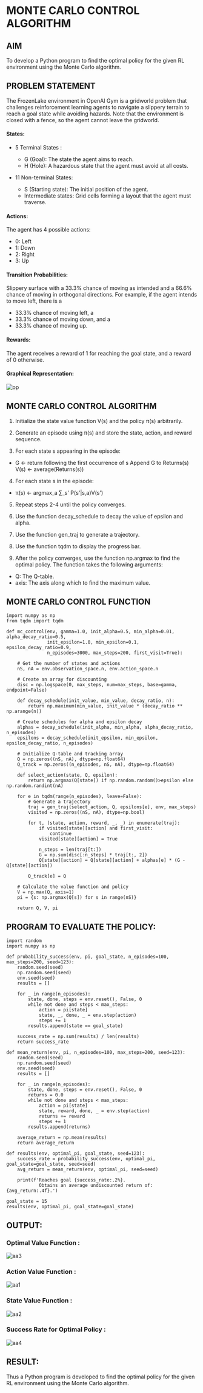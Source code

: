 # MONTE CARLO CONTROL ALGORITHM

## AIM
To develop a Python program to find the optimal policy for the given RL environment using the Monte Carlo algorithm.

## PROBLEM STATEMENT
The FrozenLake environment in OpenAI Gym is a gridworld problem that challenges reinforcement learning agents to navigate a slippery terrain to reach a goal state while avoiding hazards. Note that the environment is closed with a fence, so the agent cannot leave the gridworld.

#### States:

*  5 Terminal States :
     
    *  G (Goal): The state the agent aims to reach.
    *  H (Hole): A hazardous state that the agent must avoid at all costs.
* 11 Non-terminal States:
    *    S (Starting state): The initial position of the agent.
    *    Intermediate states: Grid cells forming a layout that the agent must traverse.

#### Actions:

The agent has 4 possible actions:

  *   0: Left
  *   1: Down
  *  2: Right
   *  3: Up

#### Transition Probabilities:

Slippery surface with a 33.3% chance of moving as intended and a 66.6% chance of moving in orthogonal directions. For example, if the agent intends to move left, there is a

*  33.3% chance of moving left, a
* 33.3% chance of moving down, and a
*   33.3% chance of moving up.

#### Rewards:

The agent receives a reward of 1 for reaching the goal state, and a reward of 0 otherwise.
#### Graphical Representation:
![op](./a1.png)
## MONTE CARLO CONTROL ALGORITHM


 1.    Initialize the state value function V(s) and the policy π(s) arbitrarily.

 2.   Generate an episode using π(s) and store the state, action, and reward sequence.

  3.  For each state s appearing in the episode:

*  G ← return following the first occurrence of s
    Append G to Returns(s)
    V(s) ← average(Returns(s))

  4.  For each state s in the episode:

  *  π(s) ← argmax_a ∑_s' P(s'|s,a)V(s')

  5.  Repeat steps 2-4 until the policy converges.

  6.  Use the function decay_schedule to decay the value of epsilon and alpha.

  7.  Use the function gen_traj to generate a trajectory.

  8.  Use the function tqdm to display the progress bar.

  9.  After the policy converges, use the function np.argmax to find the optimal policy. The function takes the following arguments:

  *  Q: The Q-table.
  *  axis: The axis along which to find the maximum value.


## MONTE CARLO CONTROL FUNCTION
```
import numpy as np
from tqdm import tqdm

def mc_control(env, gamma=1.0, init_alpha=0.5, min_alpha=0.01, alpha_decay_ratio=0.5,
               init_epsilon=1.0, min_epsilon=0.1, epsilon_decay_ratio=0.9,
               n_episodes=3000, max_steps=200, first_visit=True):

    # Get the number of states and actions
    nS, nA = env.observation_space.n, env.action_space.n

    # Create an array for discounting
    disc = np.logspace(0, max_steps, num=max_steps, base=gamma, endpoint=False)

    def decay_schedule(init_value, min_value, decay_ratio, n):
        return np.maximum(min_value, init_value * (decay_ratio ** np.arange(n))

    # Create schedules for alpha and epsilon decay
    alphas = decay_schedule(init_alpha, min_alpha, alpha_decay_ratio, n_episodes)
    epsilons = decay_schedule(init_epsilon, min_epsilon, epsilon_decay_ratio, n_episodes)

    # Initialize Q-table and tracking array
    Q = np.zeros((nS, nA), dtype=np.float64)
    Q_track = np.zeros((n_episodes, nS, nA), dtype=np.float64)

    def select_action(state, Q, epsilon):
        return np.argmax(Q[state]) if np.random.random()>epsilon else np.random.randint(nA)

    for e in tqdm(range(n_episodes), leave=False):
        # Generate a trajectory
        traj = gen_traj(select_action, Q, epsilons[e], env, max_steps)
        visited = np.zeros((nS, nA), dtype=np.bool)

        for t, (state, action, reward, _, _) in enumerate(traj):
            if visited[state][action] and first_visit:
                continue
            visited[state][action] = True

            n_steps = len(traj[t:])
            G = np.sum(disc[:n_steps] * traj[t:, 2])
            Q[state][action] = Q[state][action] + alphas[e] * (G - Q[state][action])

        Q_track[e] = Q

    # Calculate the value function and policy
    V = np.max(Q, axis=1)
    pi = {s: np.argmax(Q[s]) for s in range(nS)}

    return Q, V, pi
```
##  PROGRAM TO EVALUATE THE POLICY:
```
import random
import numpy as np

def probability_success(env, pi, goal_state, n_episodes=100, max_steps=200, seed=123):
    random.seed(seed)
    np.random.seed(seed)
    env.seed(seed)
    results = []

    for _ in range(n_episodes):
        state, done, steps = env.reset(), False, 0
        while not done and steps < max_steps:
            action = pi[state]
            state, _, done, _ = env.step(action)
            steps += 1
        results.append(state == goal_state)

    success_rate = np.sum(results) / len(results)
    return success_rate

def mean_return(env, pi, n_episodes=100, max_steps=200, seed=123):
    random.seed(seed)
    np.random.seed(seed)
    env.seed(seed)
    results = []

    for _ in range(n_episodes):
        state, done, steps = env.reset(), False, 0
        returns = 0.0
        while not done and steps < max_steps:
            action = pi[state]
            state, reward, done, _ = env.step(action)
            returns += reward
            steps += 1
        results.append(returns)

    average_return = np.mean(results)
    return average_return

def results(env, optimal_pi, goal_state, seed=123):
    success_rate = probability_success(env, optimal_pi, goal_state=goal_state, seed=seed)
    avg_return = mean_return(env, optimal_pi, seed=seed)
    
    print(f'Reaches goal {success_rate:.2%}. 
  			Obtains an average undiscounted return of: {avg_return:.4f}.')

goal_state = 15
results(env, optimal_pi, goal_state=goal_state)
```
## OUTPUT:

### Optimal Value Function :

![aa3](https://github.com/SOWMIYA2003/monte-carlo-control/assets/93427443/3c3729e6-56b2-4a1a-883b-422ab6837199)
### Action Value Function :
![aa1](https://github.com/SOWMIYA2003/monte-carlo-control/assets/93427443/529ffec5-69ff-4550-8cd3-a98b6bf3ce0d)
### State Value Function :
![aa2](https://github.com/SOWMIYA2003/monte-carlo-control/assets/93427443/ff9c915f-ba28-48b6-a83e-03deb1d6167c)

### Success Rate for Optimal Policy :
![aa4](https://github.com/SOWMIYA2003/monte-carlo-control/assets/93427443/b7487a9d-61d3-4aa7-bdad-9118fcb65990)



## RESULT:

Thus a Python program is developed to find the optimal policy for the given RL environment using the Monte Carlo algorithm.
